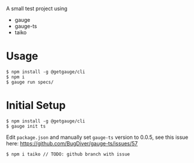 A small test project using

* gauge
* gauge-ts
* taiko

# Usage

    $ npm install -g @getgauge/cli
    $ npm i
    $ gauge run specs/

# Initial Setup

    $ npm install -g @getgauge/cli
    $ gauge init ts

Edit `package.json` and manually set `gauge-ts` version to 0.0.5, see this issue here: https://github.com/BugDiver/gauge-ts/issues/57

    $ npm i taiko // TODO: github branch with issue
